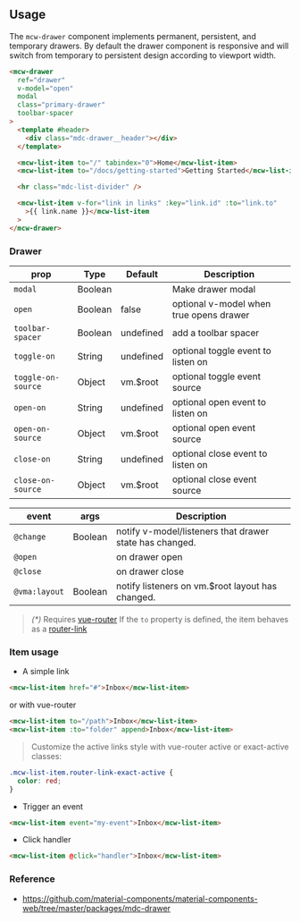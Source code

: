 ## Usage

The `mcw-drawer` component implements permanent, persistent, and temporary drawers.
By default the drawer component is responsive and will switch from temporary to persistent design according to viewport width.

```html
<mcw-drawer
  ref="drawer"
  v-model="open"
  modal
  class="primary-drawer"
  toolbar-spacer
>
  <template #header>
    <div class="mdc-drawer__header"></div>
  </template>

  <mcw-list-item to="/" tabindex="0">Home</mcw-list-item>
  <mcw-list-item to="/docs/getting-started">Getting Started</mcw-list-item>

  <hr class="mdc-list-divider" />

  <mcw-list-item v-for="link in links" :key="link.id" :to="link.to"
    >{{ link.name }}</mcw-list-item
  >
</mcw-drawer>
```

### Drawer

| prop               | Type    | Default   | Description                             |
| ------------------ | ------- | --------- | --------------------------------------- |
| `modal`            | Boolean |           | Make drawer modal                       |
| `open`             | Boolean | false     | optional v-model when true opens drawer |
| `toolbar-spacer`   | Boolean | undefined | add a toolbar spacer                    |
| `toggle-on`        | String  | undefined | optional toggle event to listen on      |
| `toggle-on-source` | Object  | vm.\$root | optional toggle event source            |
| `open-on`          | String  | undefined | optional open event to listen on        |
| `open-on-source`   | Object  | vm.\$root | optional open event source              |
| `close-on`         | String  | undefined | optional close event to listen on       |
| `close-on-source`  | Object  | vm.\$root | optional close event source             |

| event         | args    | Description                                             |
| ------------- | ------- | ------------------------------------------------------- |
| `@change`     | Boolean | notify v-model/listeners that drawer state has changed. |
| `@open`       |         | on drawer open                                          |
| `@close`      |         | on drawer close                                         |
| `@vma:layout` | Boolean | notify listeners on vm.\$root layout has changed.       |

> _(\*)_ Requires [vue-router](https://router.vuejs.org)
> If the `to` property is defined, the item behaves as a
> [router-link](https://router.vuejs.org/en/api/router-link.html)

### Item usage

- A simple link

```html
<mcw-list-item href="#">Inbox</mcw-list-item>
```

or with vue-router

```html
<mcw-list-item to="/path">Inbox</mcw-list-item>
<mcw-list-item :to="folder" append>Inbox</mcw-list-item>
```

> Customize the active links style with vue-router active or exact-active classes:

```css
.mcw-list-item.router-link-exact-active {
  color: red;
}
```

- Trigger an event

```html
<mcw-list-item event="my-event">Inbox</mcw-list-item>
```

- Click handler

```html
<mcw-list-item @click="handler">Inbox</mcw-list-item>
```

### Reference

- <https://github.com/material-components/material-components-web/tree/master/packages/mdc-drawer>
